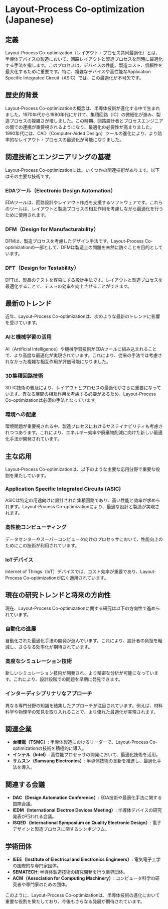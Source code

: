 # Layout-Process Co-optimization (Japanese)

## 定義
Layout-Process Co-optimization（レイアウト・プロセス共同最適化）とは、半導体デバイスの製造において、回路レイアウトと製造プロセスを同時に最適化する手法を指します。このプロセスは、デバイスの性能、製造コスト、信頼性を最大化するために重要です。特に、複雑なデバイスや高性能なApplication Specific Integrated Circuit（ASIC）では、この最適化が不可欠です。

## 歴史的背景
Layout-Process Co-optimizationの概念は、半導体技術が進化する中で生まれました。1970年代から1980年代にかけて、集積回路（IC）の微細化が進み、製造プロセスの複雑さが増しました。この時期、回路設計者とプロセスエンジニアの間での連携が重要視されるようになり、最適化の必要性が高まりました。1990年代には、CAD（Computer-Aided Design）ツールの進化により、より効率的なレイアウト・プロセスの最適化が可能になりました。

## 関連技術とエンジニアリングの基礎
Layout-Process Co-optimizationには、いくつかの関連技術があります。以下はその主要な技術です。

### EDAツール（Electronic Design Automation）
EDAツールは、回路設計やレイアウト作成を支援するソフトウェアです。これらのツールは、レイアウトと製造プロセスの相互作用を考慮しながら最適化を行うために使用されます。

### DFM（Design for Manufacturability）
DFMは、製造プロセスを考慮したデザイン手法です。Layout-Process Co-optimizationの一部として、DFMは製造上の問題を未然に防ぐことを目的としています。

### DFT（Design for Testability）
DFTは、製品のテストを容易にする設計手法です。レイアウトと製造プロセスを最適化することで、テストの効率を向上させることができます。

## 最新のトレンド
近年、Layout-Process Co-optimizationは、次のような最新のトレンドに影響を受けています。

### AIと機械学習の活用
AI（Artificial Intelligence）や機械学習技術がEDAツールに組み込まれることで、より高度な最適化が実現されています。これにより、従来の手法では考慮されなかった複雑な相互作用が評価可能になりました。

### 3D集積回路技術
3D IC技術の普及により、レイアウトとプロセスの最適化がさらに重要になっています。異なる層間の相互作用を考慮する必要があるため、Layout-Process Co-optimizationは必須の手法となっています。

### 環境への配慮
環境問題が重要視される中、製造プロセスにおけるサステイナビリティも考慮されつつあります。これにより、エネルギー効率や廃棄物削減に向けた新しい最適化手法が開発されています。

## 主な応用
Layout-Process Co-optimizationは、以下のような主要な応用分野で重要な役割を果たしています。

### Application Specific Integrated Circuits (ASIC)
ASICは特定の用途向けに設計された集積回路であり、高い性能と効率が求められます。Layout-Process Co-optimizationにより、最適な設計と製造が実現されます。

### 高性能コンピューティング
データセンターやスーパーコンピュータ向けのプロセッサにおいて、性能向上のためにこの技術が利用されています。

### IoTデバイス
Internet of Things（IoT）デバイスでは、コスト効率が重要であり、Layout-Process Co-optimizationが広く適用されています。

## 現在の研究トレンドと将来の方向性
現在、Layout-Process Co-optimizationに関する研究は以下の方向性で進められています。

### 自動化の進展
自動化された最適化手法の開発が進んでいます。これにより、設計者の負担を軽減し、さらなる効率化が期待されています。

### 高度なシミュレーション技術
新しいシミュレーション技術が開発され、より精密な分析が可能になっています。これにより、設計段階での問題を早期に発見できます。

### インターディシプリナリなアプローチ
異なる専門分野の知識を結集したアプローチが注目されています。例えば、材料科学や物理学の知見を取り入れることで、より優れた最適化が実現されます。

## 関連企業
- **台積電（TSMC）**: 半導体製造におけるリーダーで、Layout-Process Co-optimizationの技術を積極的に導入。
- **インテル（Intel）**: 高性能プロセッサの開発において、最適化技術を活用。
- **サムスン（Samsung Electronics）**: 半導体技術の革新を推進し、最適化手法を導入。

## 関連する会議
- **DAC（Design Automation Conference）**: EDA技術や最適化手法に関する国際会議。
- **IEDM（International Electron Devices Meeting）**: 半導体デバイスの研究発表が行われる会議。
- **ISQED（International Symposium on Quality Electronic Design）**: 電子デザインと製造プロセスに関するシンポジウム。

## 学術団体
- **IEEE（Institute of Electrical and Electronics Engineers）**: 電気電子工学の国際的な専門家団体。
- **SEMATECH**: 半導体製造技術の研究開発を行う業界団体。
- **ACM（Association for Computing Machinery）**: コンピュータ科学の研究者や専門家のための団体。

このように、Layout-Process Co-optimizationは、半導体技術の進化において重要な役割を果たしており、今後もさらなる発展が期待されています。